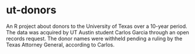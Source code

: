 # ut-donors

An R project about donors to the University of Texas over a 10-year period. The data was acquired by UT Austin student Carlos Garcia through an open records request. The donor names were withheld pending a ruling by the Texas Attorney General, according to Carlos.

